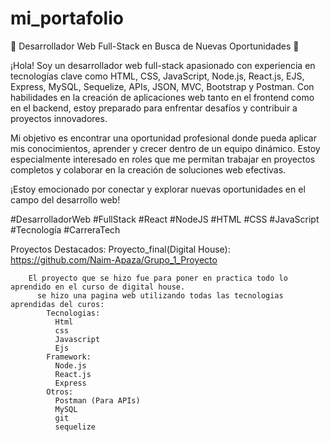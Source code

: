 # mi_portafolio
🌟 Desarrollador Web Full-Stack en Busca de Nuevas Oportunidades 🌟

¡Hola! Soy un desarrollador web full-stack apasionado con experiencia en tecnologías clave como HTML, CSS, JavaScript, Node.js, React.js, EJS, Express, MySQL, Sequelize, APIs, JSON, MVC, Bootstrap y Postman. Con habilidades en la creación de aplicaciones web tanto en el frontend como en el backend, estoy preparado para enfrentar desafíos y contribuir a proyectos innovadores.

Mi objetivo es encontrar una oportunidad profesional donde pueda aplicar mis conocimientos, aprender y crecer dentro de un equipo dinámico. Estoy especialmente interesado en roles que me permitan trabajar en proyectos completos y colaborar en la creación de soluciones web efectivas.

¡Estoy emocionado por conectar y explorar nuevas oportunidades en el campo del desarrollo web!

#DesarrolladorWeb #FullStack #React #NodeJS #HTML #CSS #JavaScript #Tecnología #CarreraTech



Proyectos Destacados:
      Proyecto_final(Digital House):
        https://github.com/Naim-Apaza/Grupo_1_Proyecto

        El proyecto que se hizo fue para poner en practica todo lo aprendido en el curso de digital house.
          se hizo una pagina web utilizando todas las tecnologias aprendidas del curos:
            Tecnologias:
              Html
              css
              Javascript
              Ejs
            Framework:
              Node.js
              React.js
              Express
            Otros:
              Postman (Para APIs)
              MySQL
              git
              sequelize
              
